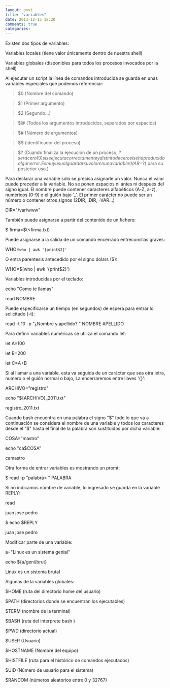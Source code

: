 ```yaml
---
layout: post
title: "variables"
date: 2013-12-15 18:20
comments: true
categories: 
---
```

Existen dos tipos de variables:

Variables locales (tiene valor únicamente dentro de nuestra shell)

Variables globales (disponibles para todos los procesos invocados por la shell)

Al ejecutar un script la línea de comandos introducida se guarda en unas variables especiales que podemos referenciar:

>$0 (Nombre del comando)

>$1 (Primer argumento)

>$2 (Segundo...)

>$@ (Todos los argumentos introducidos, separados por espacios)

>$# (Número de argumentos)

>$$ (identificador del proceso)

>$? (Cuando finaliza la ejecución de un proceso, $? será cero (0) si se ejecuta correctamente y distinto de cero si se ha producido algún error. Es muy usual guardar su valor en una variable (VAR=$?) para su posterior uso.)

Para declarar una variable sólo se precisa asignarle un valor. Nunca el valor puede preceder a la variable. No se ponen espacios ni antes ni después del signo igual. El nombre puede contener caracteres alfabéticos (A-Z, a-z), numéricos (0-9) o el guión bajo ‘_’. El primer carácter no puede ser un número o contener otros signos (2DIR, .DIR, -VAR...)

DIR="/var/www"

También puede asignarse a partir del contenido de un fichero:

$ firma=$(<firma.txt)

Puede asignarse a la salida de un comando encerrado entrecomillas graves:

WHO=`who | awk '{print$2}'`

O entra parentesis antecedido por el signo dolars ($):

WHO=$(who | awk '{print$2}')

Variables introducidas por el teclado:

echo "Como te llamas"

read NOMBRE

Puede especificarse un tiempo (en segundos) de espera para entrar lo solicitado (-t):

read -t 10 -p "¿Nombre y apellido? " NOMBRE APELLIDO

Para definir variables numéricas se utiliza el comando let:

let A=100

let B=200

let C=$A+$B

Si al llamar a una variable, esta va seguida de un carácter que sea otra letra, numero o el guión normal o bajo, La encerraremos entre llaves '{}':

ARCHIVO="registro"

echo "${ARCHIVO}_2011.txt"

registro_2011.txt

Cuando bash encuentra en una palabra el signo "$" todo lo que va a continuación se considera el nombre de una variable y todos los caracteres desde el "$" hasta el final de la palabra son sustituidos por dicha variable:

COSA="mastro"

echo "ca$COSA"

camastro

Otra forma de entrar variables es mostrando un promt:

$ read -p "palabra> " PALABRA

Si no indicamos nombre de variable, lo ingresado se guarda en la variable REPLY:

read

juan jose pedro

$ echo $REPLY

juan jose pedro

Modificar parte de una variable:

a="Linux es un sistema genial"

echo ${a/geni/brut}

Linux es un sistema brutal

Algunas de la variables globales:

$HOME  (ruta del directorio home del usuario)

$PATH    (directorios donde se encuentran los ejecutables)

$TERM    (nombre de la terminal)

$BASH    (ruta del interprete bash )

$PWD      (directorio actual)

$USER     (Usuario)

$HOSTNAME  (Nombre del equipo)

$HISTFILE (ruta para el histórico de comandos ejecutados)

$UID     (Número de usuario para el sistema)

$RANDOM (números aleatorios entre 0 y 32767)

